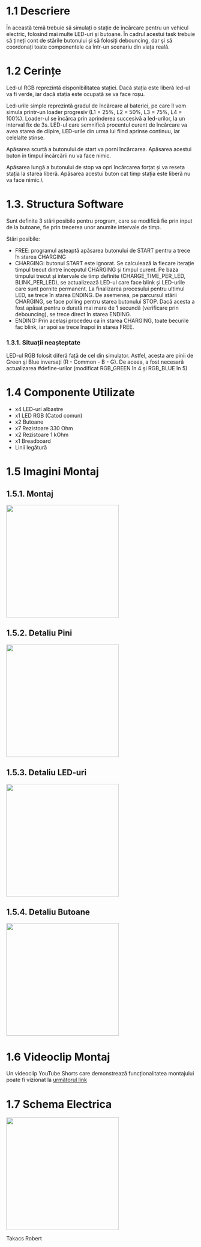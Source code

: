 # 1.1 Descriere

În această temă trebuie să simulați o stație de încărcare pentru un vehicul electric, folosind mai multe LED-uri și butoane. În cadrul acestui task trebuie să țineți cont de stările butonului și să folosiți debouncing, dar și să coordonați toate componentele ca într-un scenariu din viața reală.

# 1.2 Cerințe

Led-ul RGB reprezintă disponibilitatea stației. Dacă stația este liberă led-ul va fi verde, iar dacă stația este ocupată se va face roșu.

Led-urile simple reprezintă gradul de încărcare al bateriei, pe care îl vom simula printr-un loader progresiv (L1 = 25%, L2 = 50%, L3 = 75%, L4 = 100%). Loader-ul se încărca prin aprinderea succesivă a led-urilor, la un interval fix de 3s. LED-ul care semnifică procentul curent de încărcare va avea starea de clipire, LED-urile din urma lui fiind aprinse continuu, iar celelalte stinse.

Apăsarea scurtă a butonului de start va porni încărcarea. Apăsarea acestui buton în timpul încărcării nu va face nimic.

Apăsarea lungă a butonului de stop va opri încărcarea forțat și va reseta stația la starea liberă. Apăsarea acestui buton cat timp stația este liberă nu va face nimic.\

# 1.3. Structura Software

Sunt definite 3 stări posibile pentru program, care se modifică fie prin input de la butoane, fie prin trecerea unor anumite intervale de timp.

Stări posibile:

- FREE: programul așteaptă apăsarea butonului de START pentru a trece în starea CHARGING
- CHARGING: butonul START este ignorat. Se calculează la fiecare iterație timpul trecut dintre începutul CHARGING și timpul curent. Pe baza timpului trecut și intervale de timp definite (CHARGE_TIME_PER_LED, BLINK_PER_LED), se actualizează LED-ul care face blink și LED-urile care sunt pornite permanent. La finalizarea procesului pentru ultimul LED, se trece în starea ENDING. De asemenea, pe parcursul stării CHARGING, se face polling pentru starea butonului STOP. Dacă acesta a fost apăsat pentru o durată mai mare de 1 secundă (verificare prin debouncing), se trece direct în starea ENDING.
- ENDING: Prin același procedeu ca în starea CHARGING, toate becurile fac blink, iar apoi se trece înapoi în starea FREE.

### 1.3.1. Situații neașteptate

LED-ul RGB folosit diferă față de cel din simulator. Astfel, acesta are pinii de Green și Blue inversați (R - Common - B - G). De aceea, a fost necesară actualizarea #define-urilor (modificat RGB_GREEN în 4 și RGB_BLUE în 5)

# 1.4 Componente Utilizate

- x4 LED-uri albastre
- x1 LED RGB (Catod comun)
- x2 Butoane
- x7 Rezistoare 330 Ohm
- x2 Rezistoare 1 kOhm
- x1 Breadboard
- Linii legătură

# 1.5 Imagini Montaj

## 1.5.1. Montaj

<a href = "https://images.roberttakacs.ro/github/robotica_1/Montaj.jpeg" target = "_blank"><img src = "https://images.roberttakacs.ro/github/robotica_1/Montaj.jpeg" width = "300"></a>

## 1.5.2. Detaliu Pini

<a href = "https://images.roberttakacs.ro/github/robotica_1/Detaliu_Pini.jpeg" target = "_blank"><img src = "https://images.roberttakacs.ro/github/robotica_1/Detaliu_Pini.jpeg" width = "300"></a>

## 1.5.3. Detaliu LED-uri

<a href = "https://images.roberttakacs.ro/github/robotica_1/Detaliu_LED-uri.jpeg" target = "_blank"><img src = "https://images.roberttakacs.ro/github/robotica_1/Detaliu_LED-uri.jpeg" width = "300"></a>

## 1.5.4. Detaliu Butoane

<a href = "https://images.roberttakacs.ro/github/robotica_1/Detaliu_Butoane.jpeg" target = "_blank"><img src = "https://images.roberttakacs.ro/github/robotica_1/Detaliu_Butoane.jpeg" width = "300"></a>

# 1.6 Videoclip Montaj

Un videoclip YouTube Shorts care demonstrează funcționalitatea montajului poate fi vizionat la [următorul link](https://www.youtube.com/shorts/RiaUQndiVEw)

# 1.7 Schema Electrica

<a href = "https://images.roberttakacs.ro/github/robotica_1/Model.png" target = "_blank"><img src = "https://images.roberttakacs.ro/github/robotica_1/Model.png" width = "300"></a>

Takacs Robert
